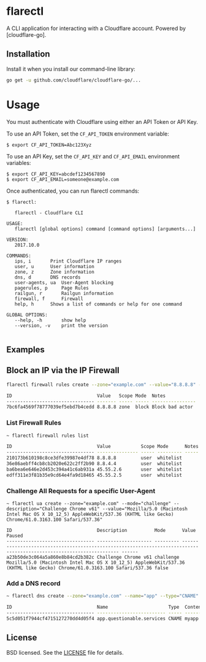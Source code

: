 # flarectl

A CLI application for interacting with a Cloudflare account. Powered by [cloudflare-go].

## Installation 

Install it when you install our command-line library:

```sh
go get -u github.com/cloudflare/cloudflare-go/...
```

# Usage

You must authenticate with Cloudflare using either an API Token or API Key.

To use an API Token, set the `CF_API_TOKEN` environment variable:

```
$ export CF_API_TOKEN=Abc123Xyz
```

To use an API Key, set the `CF_API_KEY` and `CF_API_EMAIL` environment variables:

```
$ export CF_API_KEY=abcdef1234567890
$ export CF_API_EMAIL=someone@example.com
```

Once authenticated, you can run flarectl commands:

```
$ flarectl:

   flarectl - Cloudflare CLI

USAGE:
   flarectl [global options] command [command options] [arguments...]
   
VERSION:
   2017.10.0
   
COMMANDS:
   ips, i		Print Cloudflare IP ranges
   user, u		User information
   zone, z		Zone information
   dns, d		DNS records
   user-agents, ua	User-Agent blocking
   pagerules, p		Page Rules
   railgun, r		Railgun information
   firewall, f		Firewall
   help, h		Shows a list of commands or help for one command
   
GLOBAL OPTIONS:
   --help, -h		show help
   --version, -v	print the version
   
```

## Examples

## Block an IP via the IP Firewall

```sh
flarectl firewall rules create --zone="example.com" --value="8.8.8.8" --mode="block" --notes="Block bad actor"

ID                               Value   Scope Mode  Notes
-------------------------------- ------- ----- ----- ----------------
7bc6fa4569f78777039ef5ebd7b4cedd 8.8.8.8 zone  block Block bad actor
```

### List Firewall Rules

```sh
~ flarectl firewall rules list

ID                               Value           Scope Mode      Notes 
-------------------------------- --------------- ----- --------- ----- 
210173b610198c8ce3dfe39987e4df78 8.8.8.8         user  whitelist       
36e86aebff4cb8cb2020e622c2ff2b90 8.8.4.4         user  whitelist       
ba6bea6e646e2d453c394a41c6ab931a 45.55.2.6       user  whitelist       
edff311e3f81b35e9cd64e4fa9d18465 45.55.2.5       user  whitelist       
```

### Challenge All Requests for a specific User-Agent

```
~ flarectl ua create --zone="example.com" --mode="challenge" --description="Challenge Chrome v61" --value="Mozilla/5.0 (Macintosh Intel Mac OS X 10_12_5) AppleWebKit/537.36 (KHTML like Gecko) Chrome/61.0.3163.100 Safari/537.36"

ID                               Description          Mode      Value                                                                                                                 Paused 
-------------------------------- -------------------- --------- --------------------------------------------------------------------------------------------------------------------- ------ 
a23b50de3c064a5a860e8b84cd2b382c Challenge Chrome v61 challenge Mozilla/5.0 (Macintosh Intel Mac OS X 10_12_5) AppleWebKit/537.36 (KHTML like Gecko) Chrome/61.0.3163.100 Safari/537.36 false  
```

### Add a DNS record

```sh
~ flarectl dns create --zone="example.com" --name="app" --type="CNAME" --content="myapp.herokuapp.com" --proxy

ID                               Name                      Type  Content             TTL Proxiable Proxy Locked
-------------------------------- ------------------------- ----- ------------------- --- --------- ----- ------
5c5d051f7944cf4715127270dd4d05f4 app.questionable.services CNAME myapp.herokuapp.com 1   true      true  false
```

## License

BSD licensed. See the [LICENSE](LICENSE) file for details.
